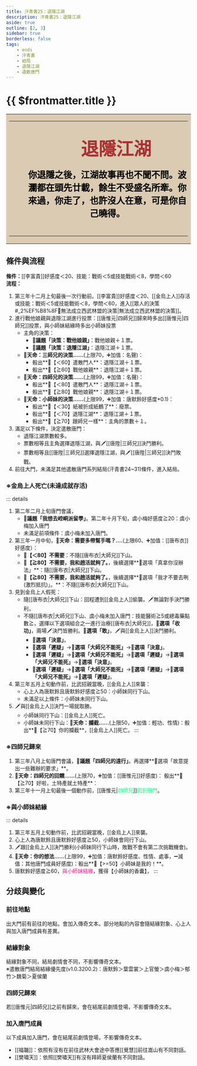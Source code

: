 ```yaml
---
title: 汗青書25：退隱江湖
description: 汗青書25：退隱江湖
aside: true
outline: [2, 3]
sidebar: true
borderless: false
tags:
    - ends
    - 汗青書
    - 結局
    - 退隱江湖
    - 遣散唐門
---
```


# {{ $frontmatter.title }}

<table style="text-align:center;">
    <tr>
        <td WIDTH=565 BGCOLOR="#dacbb2">
            <hr><br>
            <font size="7" color="#a83232"><strong>&emsp;&emsp;退隱江湖</strong></font>
            <br>
            <br>
            <font size="5" color="000000">
            <strong>
            &emsp;&emsp;你退隱之後，江湖故事再也不聞不問。波<br>
            &emsp;&emsp;瀾都在頭先廿載，餘生不受盛名所牽。你<br>
            &emsp;&emsp;來過，你走了，也許沒人在意，可是你自<br>
            &emsp;&emsp;己曉得。<br>
            <br>
            </strong>
            </font>
            <hr>
        </td>
    </tr>
</table>

## 條件與流程

<strong>條件：</strong>[[李富貴]]好感度＜20、技能：戰術＜5或技能戰術＜8，學問＜60<br>
**流程：**<br>
1. 第三年十二月上旬最後一次行動前。[[李富貴]]好感度＜20、[[金烏上人]]存活或技能：戰術＜5或技能戰術＜8，學問＜60，進入[[眾人的決策#_2%EF%B8%8F⃣無法成立西武林盟的決策|無法成立西武林盟的決策]]。
2. 進行戰他娘親與退隱江湖進行投票：[[唐惟元|四師兄]]歸來時多出[[唐惟元|四師兄]]投票，與<Girl0Icon>小師妹</Girl0Icon>結緣時多出<Girl0Icon>小師妹</Girl0Icon>投票
   + 主角的決策：
     + **📜議題「決策：戰他娘親」**：戰他娘親＋１票。
     + **📜議題「決策：退隱江湖」**：退隱江湖＋１票。
   + **🎲天命：三師兄的決策......**(上限70，➕加值：名聲)：
     + 骰出**🧾【＜60】遣散門人**：退隱江湖＋１票。
     + 骰出**🧾【≧60】戰他娘親**：退隱江湖＋１票。
   + **🎲天命：四師兄的決策......**(上限99，➕加值：名聲)：
     + 骰出**🧾【＜80】遣散門人**：退隱江湖＋１票。
     + 骰出**🧾【≧80】戰他娘親**：退隱江湖＋１票。
   + **🎲天命：小師妹的決策......**(上限99，➕加值：<Girl0Icon>唐默鈴</Girl0Icon>好感度*0.1)：
     + 骰出**🧾【＜30】紙被折成紙鶴了**：廢票。
     + 骰出**🧾【＜70】退隱江湖**：退隱江湖＋１票。
     + 骰出**🧾【≧70】跟師兄一樣**：主角的票數＋１。
4. 滿足以下條件，決定遣散唐門：
   + 退隱江湖票數較多。
   + 票數相等且主角選擇退隱江湖，與🗡️[[唐陞|三師兄]]決鬥勝利。
   + 票數相等且[[唐陞|三師兄]]選擇退隱江湖，與🗡️[[唐陞|三師兄]]決鬥敗戰。
5. 前往大門，未滿足其他遣散唐門系列結局(汗青書24~31)條件，進入結局。

### ※金烏上人死亡(未達成就存活)
::: details
1. 第二年二月上旬唐門會議，
   + **📜議題「我想去崆峒派留學」**。第二年十月下旬，<Girl3Icon>虞小梅</Girl3Icon>好感度≧20：<Girl3Icon>虞小梅</Girl3Icon>加入唐門
   + 未滿足前項條件：<Girl3Icon>虞小梅</Girl3Icon>未加入唐門。
2. 第三年一月中旬，**🎲天命：需要多帶幫手嗎？....**(上限60、➕加值：[[唐布衣]]好感度）：
   + **🧾【＜80】不需要**：不隨[[唐布衣|大師兄]]下山。
   + **🧾【≧80】不需要，我和趙活就夠了。**，後續選擇**📖選項「真拿你沒辦法」**：隨[[唐布衣|大師兄]]下山。
   + **🧾【≧80】不需要，我和趙活就夠了。**，後續選擇**📖選項「我才不要去咧(激烈抵抗)」。**：不隨[[唐布衣|大師兄]]下山。
3. 見到金烏上人假死：
   + 隨[[唐布衣|大師兄]]下山：回程遭到[[金烏上人]]偷襲。🗡️無論對手決鬥勝利，
   + 不隨[[唐布衣|大師兄]]下山、<Girl3Icon>虞小梅</Girl3Icon>未加入唐門：技能醫術≧5或總毒藥點數≧，選擇以下選項組合之一進行治療[[唐布衣|大師兄]]，**📖選項「收功」**，兩場🗡️決鬥皆勝利。**📖選項「敢」**，🗡️與[[金烏上人]]決鬥勝利。
     + **📖選項「決意」**。
     + **📖選項「遲疑」**→**📖選項「大師兄不能死」**→**📖選項「決意」**。
     + **📖選項「遲疑」**→**📖選項「大師兄不能死」**→**📖選項「遲疑」**→**📖選項「大師兄不能死」**→**📖選項「決意」**。
     + **📖選項「遲疑」**→**📖選項「大師兄不能死」**→**📖選項「遲疑」**→**📖選項「大師兄不能死」**→**📖選項「遲疑」**。
4. 第三年五月上旬動作前，比武招親當晚，[[金烏上人]]來襲：
   + 心上人為<Girl0Icon>唐默鈴</Girl0Icon>且<Girl0Icon>唐默鈴</Girl0Icon>好感度≧50：<Girl0Icon>小師妹</Girl0Icon>同行下山。
   + 未滿足以上條件：<Girl0Icon>小師妹</Girl0Icon>未同行下山。
5. 🗡️與[[金烏上人]]決鬥一場就取勝。
   + <Girl0Icon>小師妹</Girl0Icon>同行下山：[[金烏上人]]死亡。
   + <Girl0Icon>小師妹</Girl0Icon>未同行下山：**🎲天命：攔截......**(上限50，➕加值：輕功、性情)：骰出**🧾【≧70】你的攔截**，[[金烏上人]]死亡。
::: 

### ※四師兄歸來
1. 第三年八月上旬唐門會議，**📜議題「四師兄的遠行」**。再選擇**📖選項「故意提出一些難辦的要求」**。
2. **🎲天命：四師兄的回饋......**(上限70，➕加值：[[唐惟元]]好感度)： 骰出**🧾【≧70】好啦，土特產就土特產**：
3. 第三年十一月上旬最後一個動作前，[[唐惟元|<span style='color: #00FF7F;'>四師兄</span>]]<span style='color: #00FF7F;'>回到唐門</span>。

### ※與小師妹結緣
::: details
1. 第三年五月上旬動作前，比武招親當晚，[[金烏上人]]來襲。
2. 心上人為<Girl0Icon>唐默鈴</Girl0Icon>且<Girl0Icon>唐默鈴</Girl0Icon>好感度≧50，<Girl0Icon>小師妹</Girl0Icon>會同行下山。
3. 🗡️跟[[金烏上人]]決鬥勝利(<Girl0Icon>小師妹</Girl0Icon>同行下山時，敗戰不會有第二次挑戰機會)。
4. **🎲天命：你的想法......**(上限99，➕加值：<Girl0Icon>唐默鈴</Girl0Icon>好感度、性情、處事，➖減值：其他唐門成員好感度)：骰出**🧾【>=50】小師妹是我的！**。
5. <Girl0Icon>唐默鈴</Girl0Icon>好感度≧60，<span style='color: #FF1493;'>與<Girl0Icon>小師妹</Girl0Icon>結緣</span>，獲得【小師妹的香囊】，
:::
   
## 分歧與變化

### 前往地點
出大門前有前往的地點，會加入傳奇文本。部分地點的內容會隨結緣對象、心上人與加入唐門成員有差異。

### 結緣對象
結緣對象不同，結局劇情會不同，不影響傳奇文本。<br>
※遣散唐門結局結緣優先度(v1.0.3200.2)：<Girl0Icon>唐默鈴</Girl0Icon>＞<Girl2Icon>葉雲裳</Girl2Icon>＞<Girl4Icon>上官螢</Girl4Icon>＞<Girl3Icon>虞小梅</Girl3Icon>＞<Girl6Icon>郁竹</Girl6Icon>＞<Girl7Icon>魏菊</Girl7Icon>＞<Girl5Icon>夏侯蘭</Girl5Icon>

### 四師兄歸來
若[[唐惟元|四師兄]]之前有歸來，會在結尾前劇情登場，不影響傳奇文本。

### 加入唐門成員
以下成員加入唐門，會在結尾前劇情登場，不影響傳奇文本。
+ [[福韞]]：依照有沒有在前往武林大會途中答應[[覺慧]]前往嵩山有不同對話。
+ [[樊嘯天]]：依照[[樊嘯天]]有沒有拜師<Girl5Icon>夏侯蘭</Girl5Icon>有不同對話。
